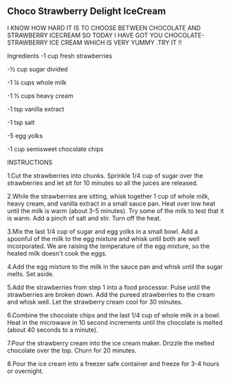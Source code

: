 ## Choco Strawberry Delight IceCream 

I KNOW HOW HARD IT IS TO CHOOSE BETWEEN CHOCOLATE AND STRAWBERRY ICECREAM SO TODAY I HAVE GOT YOU CHOCOLATE-STRAWBERRY ICE CREAM WHICH IS VERY YUMMY .TRY IT !! 

Ingredients 
-1 cup fresh strawberries

-½ cup sugar divided

-1 ¼ cups whole milk

-1 ½ cups heavy cream

-1 tsp vanilla extract

-1 tsp salt

-5 egg yolks

-1 cup semisweet chocolate chips

INSTRUCTIONS

1.Cut the strawberries into chunks. Sprinkle 1/4 cup of sugar over the strawberries and let sit for 10 minutes so all the juices are released.

2.While the strawberries are sitting, whisk together 1 cup of whole milk, heavy cream, and vanilla extract in a small sauce pan. Heat over low heat until the milk is warm (about 3-5 minutes). Try some of the milk to test that it is warm. Add a pinch of salt and stir. Turn off the heat.

3.Mix the last 1/4 cup of sugar and egg yolks in a small bowl. Add a spoonful of the milk to the egg mixture and whisk until both are well incorporated. We are raising the temperature of the egg mixture, so the heated milk doesn't cook the eggs.

4.Add the egg mixture to the milk in the sauce pan and whisk until the sugar melts. Set aside.

5.Add the strawberries from step 1 into a food processor. Pulse until the strawberries are broken down. Add the pureed strawberries to the cream and whisk well. Let the strawberry cream cool for 30 minutes.

6.Combine the chocolate chips and the last 1/4 cup of whole milk in a bowl. Heat in the microwave in 10 second increments until the chocolate is melted (about 40 seconds to a minute).

7.Pour the strawberry cream into the ice cream maker. Drizzle the melted chocolate over the top. Churn for 20 minutes.

8.Pour the ice cream into a freezer safe container and freeze for 3-4 hours or overnight.
